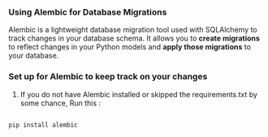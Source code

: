 ### Using Alembic for Database Migrations

Alembic is a lightweight database migration tool used with SQLAlchemy to track changes in your database schema. It allows you to **create migrations** to reflect changes in your Python models and **apply those migrations** to your database.


### Set up for Alembic to keep track on your changes

1. If you do not have Alembic installed or skipped the requirements.txt by some chance, Run this :

```python

pip install alembic

```




